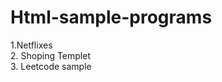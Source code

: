 # Html-sample-programs
1.Netflixes                                            
2. Shoping Templet                               
3. Leetcode sample                      
